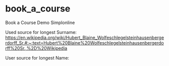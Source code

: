 # book_a_course
Book a Course Demo Simplonline

Used source for longest Surname: https://en.wikipedia.org/wiki/Hubert_Blaine_Wolfeschlegelsteinhausenbergerdorff_Sr.#:~:text=Hubert%20Blaine%20Wolfeschlegelsteinhausenbergerdorff%20Sr.,%2D%20Wikipedia

User source for longest Name: